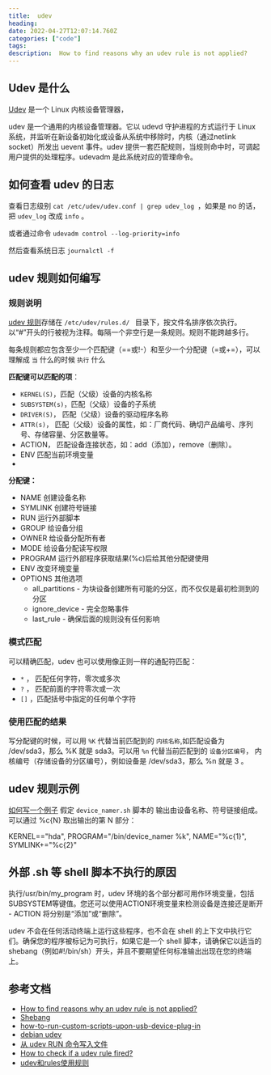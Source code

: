 ```yaml
---
title:  udev
heading:
date: 2022-04-27T12:07:14.760Z
categories: ["code"]
tags: 
description:  How to find reasons why an udev rule is not applied?
---
```


## Udev 是什么

[Udev](zh.wikipedia.org/wiki/Udev) 是一个 Linux 内核设备管理器，

udev 是一个通用的内核设备管理器。它以 udevd 守护进程的方式运行于 Linux 系统，并监听在新设备初始化或设备从系统中移除时，内核（通过netlink socket）所发出 uevent 事件。udev 提供一套匹配规则，当规则命中时，可调起用户提供的处理程序。udevadm 是此系统对应的管理命令。 


## 如何查看 udev 的日志
查看日志级别 `cat /etc/udev/udev.conf | grep udev_log `，如果是 no 的话，把 `udev_log` 改成 `info` 。

或者通过命令 `udevadm control --log-priority=info`

然后查看系统日志 `journalctl -f`


## udev 规则如何编写

### 规则说明

[udev 规则](http://reactivated.net/writing_udev_rules.html)存储在 `/etc/udev/rules.d/ ` 目录下，按文件名排序依次执行。以“#”开头的行被视为注释。每隔一个非空行是一条规则。规则不能跨越多行。

每条规则都应包含至少一个匹配键（==或!-）和至少一个分配键（=或+=），可以理解成 `当` 什么的时候 `执行` 什么

**匹配键可以匹配的项**：
- `KERNEL(S)`，匹配（父级）设备的内核名称
- `SUBSYSTEM(s)`，匹配（父级）设备的子系统
- `DRIVER(S)`， 匹配（父级）设备的驱动程序名称
- `ATTR(s)`， 匹配（父级）设备的属性，如：厂商代码、确切产品编号、序列号、存储容量、分区数量等。
- ACTION， 匹配设备连接状态，如：add（添加），remove（删除）。
- ENV 匹配当前环境变量
- 

**分配键：**
- NAME 创建设备名称
- SYMLINK 创建符号链接
- RUN 运行外部脚本
- GROUP 给设备分组
- OWNER 给设备分配所有者
- MODE 给设备分配读写权限
- PROGRAM 运行外部程序获取结果(%c)后给其他分配键使用
- ENV 改变环境变量
- OPTIONS 其他选项
    - all_partitions - 为块设备创建所有可能的分区，而不仅仅是最初检测到的分区
    - ignore_device - 完全忽略事件
    - last_rule - 确保后面的规则没有任何影响

### 模式匹配

可以精确匹配，udev 也可以使用像正则一样的通配符匹配：
- `*` ， 匹配任何字符，零次或多次
- `?` ， 匹配前面的字符零次或一次
- `[]` ，匹配括号中指定的任何单个字符

### 使用匹配的结果

写分配键的时候，可以用 `%K` 代替当前匹配到的 `内核名称`,如匹配设备为 /dev/sda3，那么 %K 就是 sda3。可以用 `%n` 代替当前匹配到的 `设备分区编号`， 内核编号（存储设备的分区编号），例如设备是 /dev/sda3，那么 %n 就是 3 。

## udev 规则示例
[如何写一个例子](https://linux.cn/article-10329-1.html)
假定 `device_namer.sh` 脚本的 输出由设备名称、符号链接组成。可以通过 %c{N} 取出输出的第 N 部分：

KERNEL=="hda", PROGRAM="/bin/device_namer %k", NAME="%c{1}", SYMLINK+="%c{2}"



## 外部 .sh 等 shell 脚本不执行的原因

执行/usr/bin/my_program 时，udev 环境的各个部分都可用作环境变量，包括SUBSYSTEM等键值。您还可以使用ACTION环境变量来检测设备是连接还是断开 - ACTION 将分别是“添加”或“删除”。

udev 不会在任何活动终端上运行这些程序，也不会在 shell 的上下文中执行它们。确保您的程序被标记为可执行，如果它是一个 shell 脚本，请确保它以适当的shebang（例如#!/bin/sh）开头，并且不要期望任何标准输出出现在您的终端上。


## 参考文档

- [How to find reasons why an udev rule is not applied?](https://stackoverflow.com/questions/67123997/how-to-find-reasons-why-an-udev-rule-is-not-applied)
- [Shebang](zh.wikipedia.org/zh-hans/Shebang)
- [how-to-run-custom-scripts-upon-usb-device-plug-in](https://unix.stackexchange.com/questions/28548/how-to-run-custom-scripts-upon-usb-device-plug-in)
- [debian udev](https://wiki.debian.org/udev)
- [从 udev RUN 命令写入文件](https://superuser.com/questions/1273148/writing-to-a-file-from-a-udev-run-command)
- [How to check if a udev rule fired?](https://superuser.com/questions/677106/how-to-check-if-a-udev-rule-fired)
- [udev和rules使用规则](https://www.cnblogs.com/zhouhbing/p/4025748.html)